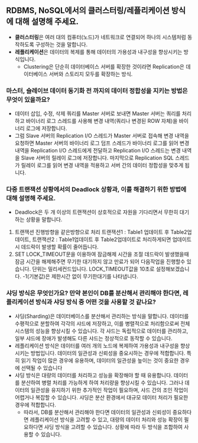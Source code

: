 ## RDBMS, NoSQL에서의 클러스터링/레플리케이션 방식에 대해 설명해 주세요.
- **클러스터링**은 여러 대의 컴퓨터(노드)가 네트워크로 연결되어 하나의 시스템처럼 동작하도록 구성하는 것을 말합니다. 
- **레플리케이션**은 데이터의 복제를 통해 데이터의 가용성과 내구성을 향상시키는 방식입니다. 
  - Clustering은 단순히 데이터베이스 서버를 확장한 것이라면 Replication은 데이터베이스 서버와 스토리지 모두를 확장하는 방식.
  
### 마스터, 슬레이브 데이터 동기화 전 까지의 데이터 정합성을 지키는 방법은 무엇이 있을까요?
- 데이터 삽입, 수정, 삭제 쿼리를 Master 서버로 보내면 Master 서버는 쿼리를 처리하고 바이너리 로그 스레드를 사용해 변경 내역(쿼리나 변경된 ROW 자체)을 바이너리 로그에 저장합니다.
- 그럼 Slave 서버의 Replication I/O 스레드가 Master 서버로 접속해 변경 내역을 요청하면 Master 서버의 바이너리 로그 덤프 스레드가 바이너리 로그를 읽어 변경 내역을 Replication I/O 스레드에게 전달하고 Replication I/O 스레드는 변경 내역을 Slave 서버의 릴레이 로그에 저장합니다. 마지막으로 Replication SQL 스레드가 릴레이 로그를 읽어 변경 내역을 적용하고 서버 간의 데이터 정합성을 맞추게 됩니다.

### 다중 트랜잭션 상황에서의 Deadlock 상황과, 이를 해결하기 위한 방법에 대해 설명해 주세요. 
- Deadlock은 두 개 이상의 트랜잭션이 상호적으로 자원을 기다리면서 무한히 대기하는 상황을 말합니다.
1) 트랜잭션 진행방향을 같은방향으로 처리 
트랜잭션1 : Table1 업데이트 후 Table2업데이트, 트랜잭션2 : Table1업데이트 후 Table2업데이트로 처리하게되면 업데이트시 데드락이 발생할 확률이 줄어듭니다. 
2) SET LOCK_TIMEOUT문을 이용하여 잠금해제 시간을 조절
데드락이 발생했을때 잠금 시간을 해제해주면 무기한 대기하지 않고 만료가 되어 다음작업을 진행할수 있습니다. 단위는 밀리세컨드입니다.  LOCK_TIMEOUT값을 10초로 설정해보겠습니다. -1(기본값)은 제한시간 없이 무기한대기를 나타냅니다.

### 샤딩 방식은 무엇인가요? 만약 본인이 DB를 분산해서 관리해야 한다면, 레플리케이션 방식과 샤딩 방식 중 어떤 것을 사용할 것 같나요?
- 샤딩(Sharding)은 데이터베이스를 분산해서 관리하는 방식을 말합니다. 데이터를 수평적으로 분할하여 각각의 샤드에 저장하고, 이를 병렬적으로 처리함으로써 전체 시스템의 성능을 향상시킬 수 있습니다. 각 샤드는 독립적으로 데이터를 관리하고, 일부 샤드에 장애가 발생해도 다른 샤드는 정상적으로 동작할 수 있습니다.
- 레플리케이션 방식은 데이터를 여러 개의 노드에 복제하여 가용성과 내구성을 향상시키는 방법입니다. 데이터의 일관성과 신뢰성을 중요시하는 경우에 적합합니다. 특히 읽기 작업이 많은 경우에 유용하며, 데이터의 일관성을 높이는 것이 중요한 경우에 선택될 수 있습니다
- 샤딩 방식은 대량의 데이터를 처리하고 성능을 확장해야 할 때 유용합니다. 데이터를 분산하여 병렬 처리를 가능하게 하여 처리량을 향상시킬 수 있습니다. 그러나 데이터의 일관성을 유지하기 위한 추가적인 작업이 필요하며, 샤드 간의 조인 작업이 어렵거나 복잡할 수 있습니다. 샤딩은 분산 환경에서 대규모 데이터 처리가 필요한 경우에 적합합니다.
  - 따라서, DB를 분산해서 관리해야 한다면 데이터의 일관성과 신뢰성이 중요하다면 레플리케이션 방식을 고려할 수 있고, 대량의 데이터 처리와 성능 확장이 필요하다면 샤딩 방식을 고려할 수 있습니다. 상황에 따라 두 방식을 조합하여 사용할 수 있습니다.
